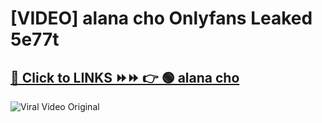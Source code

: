 
 # [VIDEO] alana cho Onlyfans Leaked 5e77t

## <h2><a href="https://clipsfans.com/alana_cho&ref=git">🔗 Click to LINKS ⏩⏩ 👉 🟢 alana cho </a></h2>

<a href="https://clipsfans.com/alana_cho&ref=git" rel="nofollow" data-target="animated-image.originalLink"><img src="https://i.ibb.co.com/xMMVF88/686577567.gif" alt="Viral Video Original" style="max-width: 100%; display: inline-block;" data-target="animated-image.originalImage"></a>

